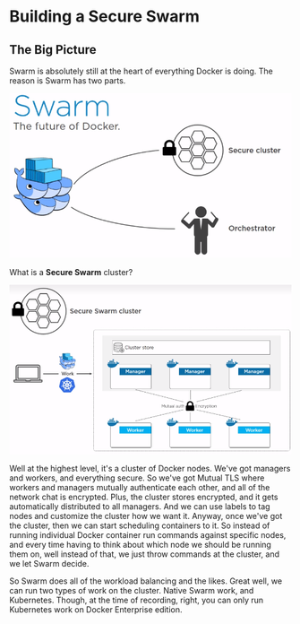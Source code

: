 # Building a Secure Swarm

## The Big Picture

Swarm is absolutely still at the heart of everything Docker is doing. The reason is Swarm has two parts.

<img src="https://github.com/KiraDiShira/Docker/blob/master/BuildingSecureSwarm/Images/bss1.PNG" />

What is a **Secure Swarm** cluster?

<img src="https://github.com/KiraDiShira/Docker/blob/master/BuildingSecureSwarm/Images/bss2.PNG" />

Well at the highest level, it's a cluster of Docker nodes. We've got managers and workers, and everything secure. So we've got Mutual TLS where workers and managers mutually authenticate each other, and all of the network chat is encrypted. Plus, the cluster stores encrypted, and it gets automatically distributed to all managers. And we can use labels to tag nodes and customize the cluster how we want it. Anyway, once we've got the cluster, then we can start scheduling containers to it. So instead of running individual Docker container run commands against specific nodes, and every time having to think about which node we should be running them on, well instead of that, we just throw commands at the cluster, and we let Swarm decide. 

So Swarm does all of the workload balancing and the likes. Great well, we can run two types of work on the cluster. Native Swarm work, and Kubernetes. Though, at the time of recording, right, you can only run Kubernetes work on Docker Enterprise edition.
